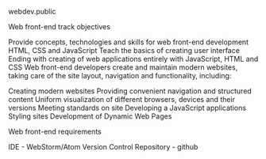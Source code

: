 webdev.public

Web front-end track objectives

Provide concepts, technologies and skills for web front-end development
HTML, CSS and JavaScript
Teach the basics of creating user interface
Ending with creating of web applications entirely with JavaScript, HTML and CSS
Web front-end developers create and maintain modern websites, taking care of the site layout, navigation and functionality, including:

Creating modern websites
Providing convenient navigation and structured content
Uniform visualization of different browsers, devices and their versions
Meeting standards on site
Developing a JavaScript applications Styling sites
Development of Dynamic Web Pages

Web front-end requirements

IDE - WebStorm/Atom
Version Control Repository - github